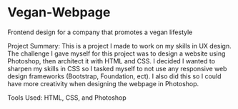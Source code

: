 # Vegan-Webpage
Frontend design for a company that promotes a vegan lifestyle

Project Summary:
This is a project I made to work on my skills in UX design. The challenge I gave myself for this project was to design a website using Photoshop, then architect it
with HTML and CSS. I decided I wanted to sharpen my skills in CSS so I tasked myself to not use any responsive web design frameworks (Bootstrap, Foundation, ect).
I also did this so I could have more creativity when designing the webpage in Photoshop. 

Tools Used: HTML, CSS, and Photoshop
